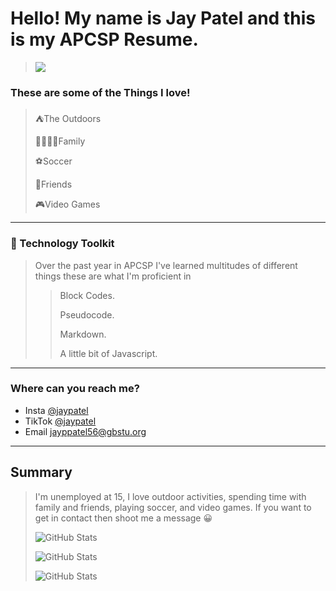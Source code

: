 # Hello! My name is Jay Patel and this is my APCSP Resume.

> ![](https://komarev.com/ghpvc/?username=jaypate121&color=ff69b4)


### These are some of the Things I love!

>⛺The Outdoors
>
> 👨‍👩‍👧‍👦Family
>
> ⚽Soccer
>
>🙍Friends
>
> 🎮Video Games 

_____________________________________________________

### 🔨 Technology Toolkit

> Over the past year in APCSP I've learned multitudes of different things these are what I'm proficient in
>
>> Block Codes.
>> 
>> Pseudocode.
>> 
>> Markdown.
>> 
>> A little bit of Javascript.

___________________________________________________

### Where can you reach me? 

* Insta [@jaypatel](https://www.instagram.com/jpat678/)
* TikTok [@jaypatel](https://www.tiktok.com/@jayy..patelll?_t=8mW1PTuV1lT&_r=1)
* Email jayppatel56@gbstu.org

____________________________________________________

## Summary 

> I'm unemployed at 15, I love outdoor activities, spending time with family and friends, playing soccer, and video games. If you want to get in contact then shoot me a message 😀
> 
> ![GitHub Stats](https://github-readme-stats.vercel.app/api?username=jaypate121&theme=tokyonight&show_icons=true&hide_border=true&count_private=true)
> 
> ![GitHub Stats](https://github-readme-stats.vercel.app/api/top-langs/?username=jaypate121&theme=tokyonight&show_icons=true&hide_border=true&layout=compact)
> 
> ![GitHub Stats](https://github-readme-streak-stats.herokuapp.com/?user=jaypate121&theme=tokyonight&hide_border=true)
